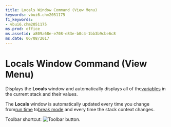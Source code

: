 ```yaml
---
title: Locals Window Command (View Menu)
keywords: vbui6.chm2051175
f1_keywords:
- vbui6.chm2051175
ms.prod: office
ms.assetid: a809a68e-e708-e83e-b0c4-1bb3b9cbe6c8
ms.date: 06/08/2017
---
```



# Locals Window Command (View Menu)

Displays the  **Locals** window and automatically displays all of the[variables](../../Glossary/vbe-glossary.md#variable) in the current stack and their values.

The  **Locals** window is automatically updated every time you change from[run time](../../Glossary/vbe-glossary.md#run-time) to[break mode](../../Glossary/vbe-glossary.md#break-mode) and every time the stack context changes.

Toolbar shortcut: 
![Toolbar button](../../../images/tbr_lowd_ZA01201713.gif).


